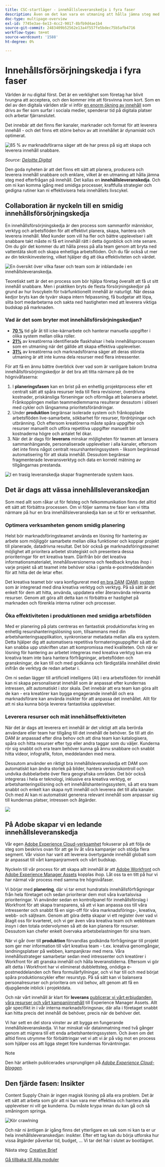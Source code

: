 ```yaml
---
title: CSC-startläger - innehållsleveranskedja i fyra faser
description: Även om det kan vara en utmaning att hålla jämna steg med den ökande efterfrågan på innehåll kan ni planera, producera och leverera innehåll snabbt och enkelt med en väldesignad innehållsleveranskedja.
doc-type: multipage-overview
exl-id: 7745e3ae-6e13-4cc2-9017-8bfb9d4ae1b4
source-git-commit: 2483409b52562e13a4f557fe5bdec75b5afb4716
workflow-type: tm+mt
source-wordcount: '1588'
ht-degree: 0%

---
```


# Innehållsförsörjningskedja i fyra faser

Världen är nu digital först. Det är en verklighet som företag har blivit tvungna att acceptera, och den kommer inte att försvinna inom kort. Som en del av den digitala världen står vi inför [en enorm ökning av innehåll](https://www.prnewswire.com/news-releases/content-marketing-market-size-to-grow-by-usd-487-24-billion--by-objective-platform-end-user-and-geography---forecast-and-analysis-2022-2026--301562808.html) som drivs av fler som surfar i sociala medier, spenderar tid på digitala platser och arbetar fjärranslutet.

Det innebär att det finns fler kanaler, marknader och format för att leverera innehåll - och det finns ett större behov av att innehållet är dynamiskt och optimerat.

![85 % av marknadsförarna säger att de har press på sig att skapa och leverera innehåll snabbare.](./images/pressure-to-create-content.png)

_Source:_ [_Deloitte Digital_](https://www2.deloitte.com/content/dam/Deloitte/uk/Documents/consultancy/deloitte-uk-future-of-experience-time-to-market.pdf)

Den goda nyheten är att det finns ett sätt att planera, producera och leverera innehåll snabbare och enklare, vilket är en utmaning att hålla jämna steg med efterfrågan på innehåll. Det kallas en **innehållsleveranskedja**. Och om ni kan komma igång med smidiga processer, kraftfulla strategier och gedigna rutiner kan ni effektivisera hela innehållets livscykel.

## Collaboration är nyckeln till en smidig innehållsförsörjningskedja

En innehållsförsörjningskedja är den process som sammanför människor, verktyg och arbetsflöden för att effektivt planera, skapa, hantera och leverera innehåll. Med kunder som vill ha fler och bättre upplevelser i allt snabbare takt måste ni få ert innehåll rätt i detta ögonblick och inte senare. Om du gör det kommer du att hålla press på alla team genom att bryta ned vattentäta skott och skapa enhetliga arbetsflöden. Och du får också ut mer av din teknikinvestering, vilket hjälper dig att öka effektiviteten och värdet.

![En översikt över vilka faser och team som är inblandade i en innehållsleveranskedja.](./images/csc-overview.png)

Teoretiskt sett är det en process som bör hjälpa företag överallt att få ut sitt innehåll snabbare. Men i praktiken bryts de flesta försörjningskedjor på grund av hur livscykeln för tvärfunktionellt innehåll är naturligt. När dessa kedjor bryts kan de tyvärr skapa intern felpassning, få budgetar att löpa, slita bort medarbetarna och sakta ned hastigheten med att leverera viktiga budskap på marknaden.

### Vad är det som bryter mot innehållsförsörjningskedjan?

- [**70 %**](https://business.adobe.com/resources/reports/future-creative-experiences.html) tid går åt till icke-kärnarbete och hanterar manuella uppgifter i olika system mellan olika roller.
- [**21%**](https://business.adobe.com/resources/reports/future-creative-experiences.html) av kreatörerna identifierade flaskhalsar i hela innehållsprocessen som en utmaning när det gällde att skapa effektiva upplevelser.
- [**31%**](https://www.fotoware.com/blog/dam-industry-trends-by-fotoware) av kreatörerna och marknadsförarna säger att deras största utmaning är att inte kunna dela resurser med flera intressenter.

För att få en ännu bättre överblick över vad som är vanligare bakom brutna innehållsförsörjningskedjor är det bra att titta närmare på de tre högnivåfaserna:

1. I **planeringsfasen** kan en brist på en enhetlig projektprocess eller ett centralt sätt att spåra resurser leda till flera revisioner, överdrivna kostnader, priskänsliga förseningar och oförmåga att balansera arbetet. Frånkopplingen mellan teammedlemmarna resulterar dessutom i slöseri med cykler och långsamma prioritetsförändringar.
2. Under **produktion** begränsar isolerade system och frånkopplade arbetsflöden live-samarbete, sökbarhet för resurser, fördröjningar och utbränning. Och eftersom kreatörerna måste spåra uppgifter och resurser manuellt och utföra repetitiva uppgifter manuellt blir kostnaderna högre och antalet fel ökar.
3. När det är dags för **leverans** minskar möjligheten för teamen att lansera sammanhängande, personaliserade upplevelser i alla kanaler, eftersom det inte finns något centralt resurshanteringssystem - liksom begränsad automatisering för att skala innehåll. Dessutom begränsar fragmenterade leveransverktyg och data en korrekt mätning av tillgångarnas prestanda.

![I en trasig leveranskedja skapar fragmenterade system kaos.](./images/fragmented-supply-chain.png)

## Det är dags att vässa innehållsleveranskedjan

Som med allt som råkar ut för felsteg och felkommunikation finns det alltid ett sätt att förbättra processen. Om vi följer samma tre faser kan vi titta närmare på hur en bra innehållsleveranskedja kan se ut för er verksamhet.

### Optimera verksamheten genom smidig planering

Helst bör marknadsföringsteamet använda en lösning för hantering av arbete som möjliggör samarbete mellan olika funktioner och kopplar projekt till planerade, datadrivna resultat. Det bör också ge marknadsföringsteamet möjlighet att prioritera arbetet strategiskt och presentera dessa prioriteringar för ert kreativa team. Därifrån bör det kreativa informationsmaterialet, innehållsversionerna och feedback knytas ihop i varje projekt så att teamet inte behöver söka i gamla e-postmeddelanden för att hitta det de letar efter.

Det kreativa teamet bör vara konfigurerat med [en bra DAM](https://business.adobe.com/se/products/experience-manager/assets/digital-asset-management.html) [(DAM)](https://business.adobe.com/se/products/experience-manager/assets/digital-asset-management.html) [system](https://business.adobe.com/se/products/experience-manager/assets/digital-asset-management.html) som är integrerad med dina kreativa verktyg och verktyg. På så sätt är det enkelt för dem att hitta, använda, uppdatera eller återanvända relevanta resurser. Genom att göra allt detta kan ni förbättra er hastighet på marknaden och förenkla interna rutiner och processer.

### Öka effektiviteten i produktionen med smidiga arbetsflöden

Med er planering på plats centreras en fantastisk produktionsfas kring en enhetlig resurshanteringslösning som, tillsammans med din arbetshanteringsapplikation, synkroniserar metadata mellan alla era system. Detta hjälper dig att automatisera repetitiva formateringsuppgifter så att du kan snabba upp utskriften utan att kompromissa med kvaliteten. Och när er lösning för hantering av arbetet integreras med kreativa verktyg kan era kreativa team inte bara hantera förfrågningar, arbetsflöden och granskningar, de kan till och med godkänna och färdigställa innehållet direkt inifrån de verktyg de redan arbetar i.

Om ni sedan lägger till artificiell intelligens (AI) i era arbetsflöden för innehåll kan ni skapa personaliserat innehåll som är anpassat efter kundernas intressen, allt automatiskt i stor skala. Det innebär att era team kan göra allt de kan - era kreatörer kan bygga engagerande innehåll och era marknadsförare kan använda insikter för att anpassa det innehållet. Allt för att ni ska kunna börja leverera fantastiska upplevelser.

### Leverera resurser och mät innehållseffektiviteten

När det är dags att leverera ert innehåll är det viktigt att alla berörda användare eller team har tillgång till det innehåll de behöver. Se till att din DAM är anpassad efter dina behov och att dina team kan katalogisera, spåra och hitta resurser efter typ eller andra taggar som du väljer. Kunderna rör sig snabbt och era team behöver kunna gå ännu snabbare och snabbt hitta videor, infografik, foton, meddelanden med mera.

Dessutom använder en riktigt bra innehållsleveranskedja ett DAM som automatiskt kan ändra storlek på bilder, hantera versionskontroll och undvika dubbelarbete över flera geografiska områden. Det bör också integreras i hela er teknologi, inklusive era kreativa verktyg, er arbetshanteringslösning och ert innehållshanteringssystem, så att era team snabbt och enkelt kan skapa nytt innehåll och leverera det till alla kanaler. Och med AI kan ni automatiskt generera relevant innehåll som anpassar sig till kundernas platser, intressen och åtgärder.

![](./images/csc-in-action.png)

## På Adobe skapar vi en ledande innehållsleveranskedja

Vår egen [Adobe Experience Cloud-verksamhet](https://business.adobe.com/se/) fokuserar på att följa de steg som beskrivs ovan för att ge liv åt våra kampanjer och stödja flera segment. Vår vision har varit att leverera övertygande innehåll globalt som är anpassat till vårt kampanjramverk och vårt budskap.

Nyckeln till vår process för att skapa allt innehåll är att [Adobe Workfront](https://business.adobe.com/se/products/workfront/main.html) och [Adobe Experience Manager Assets](https://business.adobe.com/se/products/experience-manager/assets/aem-assets.html) kopplas ihop. Låt oss ta en titt på hur vi har närmat vår process med samma tre högnivåfaser.

Vi börjar med **planering**, där vi tar emot hundratals innehållsförfrågningar från hela företaget och sedan prioriterar dem mot våra kvartalsvisa prioriteringar. Vi använder sedan en kontrollpanel för innehållsförslag i Workfront för att skapa transparens, så att vi kan anpassa oss till våra intressenter och snabbt få en sign-off för våra marknadsförings-, kreativa, webb- och säljteam. Genom att göra detta skapar vi ett register över vad vi åtagit oss för kvarteret, och vi ger även våra kreativa team och webbteam insyn i den totala ordervolymen så att de kan planera för resurser. Dessutom kan chefer enkelt övervaka arbetsbelastningen för sina team.

När vi går över till **produktion** förvandlas godkända förfrågningar till projekt som ger mer information till vårt kreativa team - t.ex. kreativa genomgångar, landningsplatser på webben, kampanjkrav med mera. Våra innehållsstrateger samarbetar sedan med intressenter och kreatörer i Workfront för att granska innehåll och hålla leveranstiderna. Eftersom vi gör allt detta i Workfront har vi eliminerat dubblettsteg, onödiga e-postmeddelanden och flera formulärfyllningar, och vi har till och med börjat spåra produktionscykler efter resurstyp. På så sätt kan vi balansera personalresurser och prioritera om vid behov, allt genom att få en djupgående inblick i projektdata.

Och när vårt innehåll är klart för **leverans** [publicerar vi vårt erbjudanden, våra resurser och vårt kampanjinnehåll](https://business.adobe.com/customer-success-stories/adobe-content-hub-case-study.html) till Experience Manager Assets. Allt går specifikt in i vår interna marknadsföringsnav, där alla i företaget snabbt kan hitta precis det innehåll de behöver, precis när de behöver det.

Vi har sett en del stora vinster av att bygga en fungerande innehållsleveranskedja. Vi har minskat vår datainmatning med två gånger genom att migrera till ett enda arbetshanteringssystem. Och även om det alltid finns utrymme för förbättringar vet vi att vi är på väg mot en process som hjälper oss att ligga steget före kundernas förväntningar.

>[!NOTE]
>
> Den här artikeln publicerades ursprungligen på [_Adobe Experience Cloud-bloggen_](https://business.adobe.com/blog/how-to/create-a-content-supply-chain-that-will-stand-the-test-of-time).

## Den fjärde fasen: Insikter

Content Supply Chain är ingen magisk lösning på alla era problem. Det är ett sätt att arbeta som gör att ni kan vara mer effektiva och hantera alla upplevelser ni vill ge kunderna. Du måste krypa innan du kan gå och så småningom springa.

![Kör crawlning](./images/crawl-walk-run.png)

Och när ni äntligen är igång finns det ytterligare en sak som ni kan ta er ur hela innehållsleveranskedjan: insikter. Efter ett tag kan du börja utforska hur vissa åtgärder påverkar tid, budget, ... Vi tar det här i slutet av bootlägret.

Nästa steg: [Creative Brief](./creative-brief.md)

[Gå tillbaka till Alla moduler](./overview.md)
